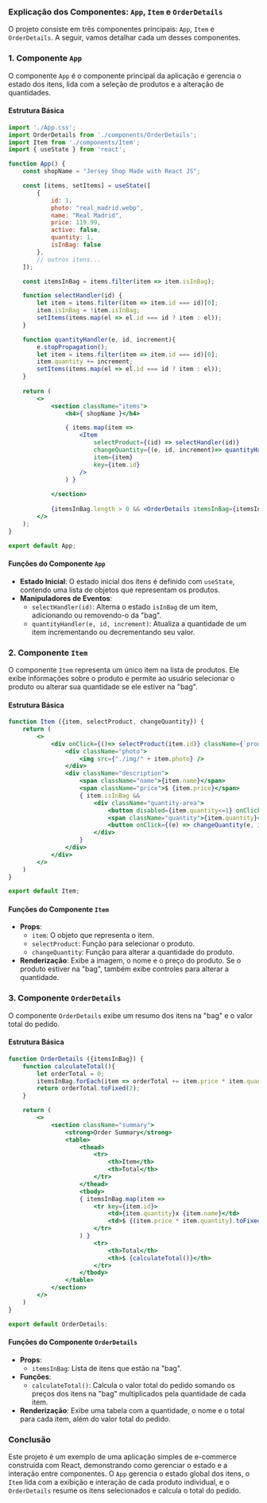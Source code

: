 ### Explicação dos Componentes: `App`, `Item` e `OrderDetails`

O projeto consiste em três componentes principais: `App`, `Item` e `OrderDetails`. A seguir, vamos detalhar cada um desses componentes.

### 1. Componente `App`

O componente `App` é o componente principal da aplicação e gerencia o estado dos itens, lida com a seleção de produtos e a alteração de quantidades.

#### Estrutura Básica

```jsx
import './App.css';
import OrderDetails from './components/OrderDetails';
import Item from './components/Item';
import { useState } from 'react';

function App() {
    const shopName = "Jersey Shop Made with React JS";

    const [items, setItems] = useState([
        {
            id: 1, 
            photo: "real_madrid.webp",
            name: "Real Madrid",
            price: 119.99,
            active: false,
            quantity: 1, 
            isInBag: false
        },
        // outros itens...
    ]);

    const itemsInBag = items.filter(item => item.isInBag);

    function selectHandler(id) {
        let item = items.filter(item => item.id === id)[0];
        item.isInBag = !item.isInBag;
        setItems(items.map(el => el.id === id ? item : el));
    }

    function quantityHandler(e, id, increment){
        e.stopPropagation();
        let item = items.filter(item => item.id === id)[0];
        item.quantity += increment;
        setItems(items.map(el => el.id === id ? item : el));
    }
    
    return ( 
        <>
            <section className="items">
                <h4>{ shopName }</h4>

                { items.map(item => 
                    <Item 
                        selectProduct={(id) => selectHandler(id)}
                        changeQuantity={(e, id, increment)=> quantityHandler(e, id, increment)}
                        item={item} 
                        key={item.id} 
                    />
                ) }
                
            </section>
            
            {itemsInBag.length > 0 && <OrderDetails itemsInBag={itemsInBag} />}
        </>   
    );
}

export default App;
```

#### Funções do Componente `App`

- **Estado Inicial**: O estado inicial dos itens é definido com `useState`, contendo uma lista de objetos que representam os produtos.
- **Manipuladores de Eventos**:
  - `selectHandler(id)`: Alterna o estado `isInBag` de um item, adicionando ou removendo-o da "bag".
  - `quantityHandler(e, id, increment)`: Atualiza a quantidade de um item incrementando ou decrementando seu valor.

### 2. Componente `Item`

O componente `Item` representa um único item na lista de produtos. Ele exibe informações sobre o produto e permite ao usuário selecionar o produto ou alterar sua quantidade se ele estiver na "bag".

#### Estrutura Básica

```jsx
function Item ({item, selectProduct, changeQuantity}) {
    return ( 
        <>
            <div onClick={()=> selectProduct(item.id)} className={`product ${item.isInBag ? 'selected' : ''}`}>
                <div className="photo">
                    <img src={"./img/" + item.photo} />
                </div>
                <div className="description">
                    <span className="name">{item.name}</span>
                    <span className="price">$ {item.price}</span>
                    { item.isInBag &&
                        <div className="quantity-area">
                            <button disabled={item.quantity<=1} onClick={(e) => changeQuantity(e, item.id, -1)}>-</button>
                            <span className="quantity">{item.quantity}</span>
                            <button onClick={(e) => changeQuantity(e, item.id, +1)}>+</button>
                        </div>
                    }
                </div>
            </div>
        </>
    )
}

export default Item;
```

#### Funções do Componente `Item`

- **Props**:
  - `item`: O objeto que representa o item.
  - `selectProduct`: Função para selecionar o produto.
  - `changeQuantity`: Função para alterar a quantidade do produto.
- **Renderização**: Exibe a imagem, o nome e o preço do produto. Se o produto estiver na "bag", também exibe controles para alterar a quantidade.

### 3. Componente `OrderDetails`

O componente `OrderDetails` exibe um resumo dos itens na "bag" e o valor total do pedido.

#### Estrutura Básica

```jsx
function OrderDetails ({itemsInBag}) {
    function calculateTotal(){
        let orderTotal = 0;
        itemsInBag.forEach(item => orderTotal += item.price * item.quantity);
        return orderTotal.toFixed(2);
    }

    return ( 
        <>
            <section className="summary">
                <strong>Order Summary</strong>
                <table>
                    <thead>
                        <tr>
                            <th>Item</th>
                            <th>Total</th>
                        </tr>
                    </thead>
                    <tbody>
                    { itemsInBag.map(item => 
                        <tr key={item.id}>
                            <td>{item.quantity}x {item.name}</td>
                            <td>$ {(item.price * item.quantity).toFixed(2)}</td>
                        </tr>
                    ) }
                        <tr>
                            <th>Total</th>
                            <th>$ {calculateTotal()}</th>
                        </tr>
                    </tbody>
                </table>
            </section>
        </>
    )
}

export default OrderDetails;
```

#### Funções do Componente `OrderDetails`

- **Props**:
  - `itemsInBag`: Lista de itens que estão na "bag".
- **Funções**:
  - `calculateTotal()`: Calcula o valor total do pedido somando os preços dos itens na "bag" multiplicados pela quantidade de cada item.
- **Renderização**: Exibe uma tabela com a quantidade, o nome e o total para cada item, além do valor total do pedido.

### Conclusão

Este projeto é um exemplo de uma aplicação simples de e-commerce construída com React, demonstrando como gerenciar o estado e a interação entre componentes. O `App` gerencia o estado global dos itens, o `Item` lida com a exibição e interação de cada produto individual, e o `OrderDetails` resume os itens selecionados e calcula o total do pedido.